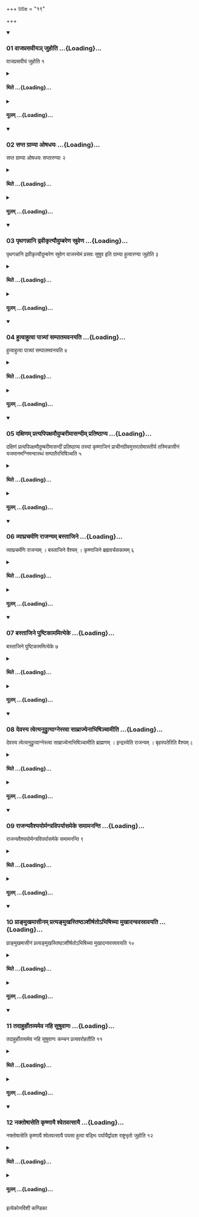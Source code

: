 +++
title = "१९"

+++

<div class="js_include" includetitle="true" newlevelforh1="3" unfilled url="/vedAH_yajuH/taittirIyam/sUtram/ApastambaH/shrautam/vishvAsa-prastutiH/17/19/01_vAjaprasavIya~n_juhoti.md">
<details open><summary><h3>01 वाजप्रसवीयञ् जुहोति ...{Loading}...</h3></summary>

वाजप्रसवीयं जुहोति १
</details>
</div>
<div class="js_include collapsed" newlevelforh1="4" title="थिते" unfilled url="/vedAH_yajuH/taittirIyam/sUtram/ApastambaH/shrautam/thite/17/19/01_vAjaprasavIya~n_juhoti.md">
<details><summary><h4>थिते ...{Loading}...</h4></summary>

वाजप्रसवीयं जुहोति १
</details>
</div>
<div class="js_include collapsed" newlevelforh1="4" title="मूलम्" unfilled url="/vedAH_yajuH/taittirIyam/sUtram/ApastambaH/shrautam/mUlam/17/19/01_vAjaprasavIya~n_juhoti.md">
<details><summary><h4>मूलम् ...{Loading}...</h4></summary>

वाजप्रसवीयं जुहोति १
</details>
</div>
<div class="js_include" includetitle="true" newlevelforh1="3" unfilled url="/vedAH_yajuH/taittirIyam/sUtram/ApastambaH/shrautam/vishvAsa-prastutiH/17/19/02_sapta_grAmyA_oShadhayaH.md">
<details open><summary><h3>02 सप्त ग्राम्या ओषधयः ...{Loading}...</h3></summary>

सप्त ग्राम्या ओषधयः सप्तारण्याः २
</details>
</div>
<div class="js_include collapsed" newlevelforh1="4" title="थिते" unfilled url="/vedAH_yajuH/taittirIyam/sUtram/ApastambaH/shrautam/thite/17/19/02_sapta_grAmyA_oShadhayaH.md">
<details><summary><h4>थिते ...{Loading}...</h4></summary>

सप्त ग्राम्या ओषधयः सप्तारण्याः २
</details>
</div>
<div class="js_include collapsed" newlevelforh1="4" title="मूलम्" unfilled url="/vedAH_yajuH/taittirIyam/sUtram/ApastambaH/shrautam/mUlam/17/19/02_sapta_grAmyA_oShadhayaH.md">
<details><summary><h4>मूलम् ...{Loading}...</h4></summary>

सप्त ग्राम्या ओषधयः सप्तारण्याः २
</details>
</div>
<div class="js_include" includetitle="true" newlevelforh1="3" unfilled url="/vedAH_yajuH/taittirIyam/sUtram/ApastambaH/shrautam/vishvAsa-prastutiH/17/19/03_pRthagannAni_dravIkRtyaudumbareNa_sruveNa.md">
<details open><summary><h3>03 पृथगन्नानि द्रवीकृत्यौदुम्बरेण स्रुवेण ...{Loading}...</h3></summary>

पृथगन्नानि द्रवीकृत्यौदुम्बरेण स्रुवेण वाजस्येमं प्रसवः सुषुव इति ग्राम्या हुत्वारण्या जुहोति ३
</details>
</div>
<div class="js_include collapsed" newlevelforh1="4" title="थिते" unfilled url="/vedAH_yajuH/taittirIyam/sUtram/ApastambaH/shrautam/thite/17/19/03_pRthagannAni_dravIkRtyaudumbareNa_sruveNa.md">
<details><summary><h4>थिते ...{Loading}...</h4></summary>

पृथगन्नानि द्रवीकृत्यौदुम्बरेण स्रुवेण वाजस्येमं प्रसवः सुषुव इति ग्राम्या हुत्वारण्या जुहोति ३
</details>
</div>
<div class="js_include collapsed" newlevelforh1="4" title="मूलम्" unfilled url="/vedAH_yajuH/taittirIyam/sUtram/ApastambaH/shrautam/mUlam/17/19/03_pRthagannAni_dravIkRtyaudumbareNa_sruveNa.md">
<details><summary><h4>मूलम् ...{Loading}...</h4></summary>

पृथगन्नानि द्रवीकृत्यौदुम्बरेण स्रुवेण वाजस्येमं प्रसवः सुषुव इति ग्राम्या हुत्वारण्या जुहोति ३
</details>
</div>
<div class="js_include" includetitle="true" newlevelforh1="3" unfilled url="/vedAH_yajuH/taittirIyam/sUtram/ApastambaH/shrautam/vishvAsa-prastutiH/17/19/04_hutvAhutvA_pAtryAM_sampAtamavanayati.md">
<details open><summary><h3>04 हुत्वाहुत्वा पात्र्यां सम्पातमवनयति ...{Loading}...</h3></summary>

हुत्वाहुत्वा पात्र्यां सम्पातमवनयति ४
</details>
</div>
<div class="js_include collapsed" newlevelforh1="4" title="थिते" unfilled url="/vedAH_yajuH/taittirIyam/sUtram/ApastambaH/shrautam/thite/17/19/04_hutvAhutvA_pAtryAM_sampAtamavanayati.md">
<details><summary><h4>थिते ...{Loading}...</h4></summary>

हुत्वाहुत्वा पात्र्यां सम्पातमवनयति ४
</details>
</div>
<div class="js_include collapsed" newlevelforh1="4" title="मूलम्" unfilled url="/vedAH_yajuH/taittirIyam/sUtram/ApastambaH/shrautam/mUlam/17/19/04_hutvAhutvA_pAtryAM_sampAtamavanayati.md">
<details><summary><h4>मूलम् ...{Loading}...</h4></summary>

हुत्वाहुत्वा पात्र्यां सम्पातमवनयति ४
</details>
</div>
<div class="js_include" includetitle="true" newlevelforh1="3" unfilled url="/vedAH_yajuH/taittirIyam/sUtram/ApastambaH/shrautam/vishvAsa-prastutiH/17/19/05_daxiNam_pratyapipaxamaudumbarImAsandIm_pratiShThApya.md">
<details open><summary><h3>05 दक्षिणम् प्रत्यपिपक्षमौदुम्बरीमासन्दीम् प्रतिष्ठाप्य ...{Loading}...</h3></summary>

दक्षिणं प्रत्यपिपक्षमौदुम्बरीमासन्दीं प्रतिष्ठाप्य तस्यां कृष्णाजिनं प्राचीनग्रीवमुत्तरलोमास्तीर्य तस्मिन्नासीनं यजमानमग्निमन्वारब्धं सम्पातैरभिषिञ्चति ५
</details>
</div>
<div class="js_include collapsed" newlevelforh1="4" title="थिते" unfilled url="/vedAH_yajuH/taittirIyam/sUtram/ApastambaH/shrautam/thite/17/19/05_daxiNam_pratyapipaxamaudumbarImAsandIm_pratiShThApya.md">
<details><summary><h4>थिते ...{Loading}...</h4></summary>

दक्षिणं प्रत्यपिपक्षमौदुम्बरीमासन्दीं प्रतिष्ठाप्य तस्यां कृष्णाजिनं प्राचीनग्रीवमुत्तरलोमास्तीर्य तस्मिन्नासीनं यजमानमग्निमन्वारब्धं सम्पातैरभिषिञ्चति ५
</details>
</div>
<div class="js_include collapsed" newlevelforh1="4" title="मूलम्" unfilled url="/vedAH_yajuH/taittirIyam/sUtram/ApastambaH/shrautam/mUlam/17/19/05_daxiNam_pratyapipaxamaudumbarImAsandIm_pratiShThApya.md">
<details><summary><h4>मूलम् ...{Loading}...</h4></summary>

दक्षिणं प्रत्यपिपक्षमौदुम्बरीमासन्दीं प्रतिष्ठाप्य तस्यां कृष्णाजिनं प्राचीनग्रीवमुत्तरलोमास्तीर्य तस्मिन्नासीनं यजमानमग्निमन्वारब्धं सम्पातैरभिषिञ्चति ५
</details>
</div>
<div class="js_include" includetitle="true" newlevelforh1="3" unfilled url="/vedAH_yajuH/taittirIyam/sUtram/ApastambaH/shrautam/vishvAsa-prastutiH/17/19/06_vyAghracharmaNi_rAjanyam_bastAjine.md">
<details open><summary><h3>06 व्याघ्रचर्मणि राजन्यम् बस्ताजिने ...{Loading}...</h3></summary>

व्याघ्रचर्मणि राजन्यम् । बस्ताजिने वैश्यम् । कृष्णाजिने ब्रह्मवर्चसकामम् ६
</details>
</div>
<div class="js_include collapsed" newlevelforh1="4" title="थिते" unfilled url="/vedAH_yajuH/taittirIyam/sUtram/ApastambaH/shrautam/thite/17/19/06_vyAghracharmaNi_rAjanyam_bastAjine.md">
<details><summary><h4>थिते ...{Loading}...</h4></summary>

व्याघ्रचर्मणि राजन्यम् । बस्ताजिने वैश्यम् । कृष्णाजिने ब्रह्मवर्चसकामम् ६
</details>
</div>
<div class="js_include collapsed" newlevelforh1="4" title="मूलम्" unfilled url="/vedAH_yajuH/taittirIyam/sUtram/ApastambaH/shrautam/mUlam/17/19/06_vyAghracharmaNi_rAjanyam_bastAjine.md">
<details><summary><h4>मूलम् ...{Loading}...</h4></summary>

व्याघ्रचर्मणि राजन्यम् । बस्ताजिने वैश्यम् । कृष्णाजिने ब्रह्मवर्चसकामम् ६
</details>
</div>
<div class="js_include" includetitle="true" newlevelforh1="3" unfilled url="/vedAH_yajuH/taittirIyam/sUtram/ApastambaH/shrautam/vishvAsa-prastutiH/17/19/07_bastAjine_puShTikAmamityeke.md">
<details open><summary><h3>07 बस्ताजिने पुष्टिकाममित्येके ...{Loading}...</h3></summary>

बस्ताजिने पुष्टिकाममित्येके ७
</details>
</div>
<div class="js_include collapsed" newlevelforh1="4" title="थिते" unfilled url="/vedAH_yajuH/taittirIyam/sUtram/ApastambaH/shrautam/thite/17/19/07_bastAjine_puShTikAmamityeke.md">
<details><summary><h4>थिते ...{Loading}...</h4></summary>

बस्ताजिने पुष्टिकाममित्येके ७
</details>
</div>
<div class="js_include collapsed" newlevelforh1="4" title="मूलम्" unfilled url="/vedAH_yajuH/taittirIyam/sUtram/ApastambaH/shrautam/mUlam/17/19/07_bastAjine_puShTikAmamityeke.md">
<details><summary><h4>मूलम् ...{Loading}...</h4></summary>

बस्ताजिने पुष्टिकाममित्येके ७
</details>
</div>
<div class="js_include" includetitle="true" newlevelforh1="3" unfilled url="/vedAH_yajuH/taittirIyam/sUtram/ApastambaH/shrautam/vishvAsa-prastutiH/17/19/08_devasya_tvetyanudrutyAgnestvA_sAmrAjyenAbhiShinchAmIti.md">
<details open><summary><h3>08 देवस्य त्वेत्यनुद्रुत्याग्नेस्त्वा साम्राज्येनाभिषिञ्चामीति ...{Loading}...</h3></summary>

देवस्य त्वेत्यनुद्रुत्याग्नेस्त्वा साम्राज्येनाभिषिञ्चामीति ब्राह्मणम् । इन्द्रस्येति राजन्यम् । बृहस्पतेरिति वैश्यम् ८
</details>
</div>
<div class="js_include collapsed" newlevelforh1="4" title="थिते" unfilled url="/vedAH_yajuH/taittirIyam/sUtram/ApastambaH/shrautam/thite/17/19/08_devasya_tvetyanudrutyAgnestvA_sAmrAjyenAbhiShinchAmIti.md">
<details><summary><h4>थिते ...{Loading}...</h4></summary>

देवस्य त्वेत्यनुद्रुत्याग्नेस्त्वा साम्राज्येनाभिषिञ्चामीति ब्राह्मणम् । इन्द्रस्येति राजन्यम् । बृहस्पतेरिति वैश्यम् ८
</details>
</div>
<div class="js_include collapsed" newlevelforh1="4" title="मूलम्" unfilled url="/vedAH_yajuH/taittirIyam/sUtram/ApastambaH/shrautam/mUlam/17/19/08_devasya_tvetyanudrutyAgnestvA_sAmrAjyenAbhiShinchAmIti.md">
<details><summary><h4>मूलम् ...{Loading}...</h4></summary>

देवस्य त्वेत्यनुद्रुत्याग्नेस्त्वा साम्राज्येनाभिषिञ्चामीति ब्राह्मणम् । इन्द्रस्येति राजन्यम् । बृहस्पतेरिति वैश्यम् ८
</details>
</div>
<div class="js_include" includetitle="true" newlevelforh1="3" unfilled url="/vedAH_yajuH/taittirIyam/sUtram/ApastambaH/shrautam/vishvAsa-prastutiH/17/19/09_rAjanyavaishyayormantraviparyAsameke_samAmananti.md">
<details open><summary><h3>09 राजन्यवैश्ययोर्मन्त्रविपर्यासमेके समामनन्ति ...{Loading}...</h3></summary>

राजन्यवैश्ययोर्मन्त्रविपर्यासमेके समामनन्ति ९
</details>
</div>
<div class="js_include collapsed" newlevelforh1="4" title="थिते" unfilled url="/vedAH_yajuH/taittirIyam/sUtram/ApastambaH/shrautam/thite/17/19/09_rAjanyavaishyayormantraviparyAsameke_samAmananti.md">
<details><summary><h4>थिते ...{Loading}...</h4></summary>

राजन्यवैश्ययोर्मन्त्रविपर्यासमेके समामनन्ति ९
</details>
</div>
<div class="js_include collapsed" newlevelforh1="4" title="मूलम्" unfilled url="/vedAH_yajuH/taittirIyam/sUtram/ApastambaH/shrautam/mUlam/17/19/09_rAjanyavaishyayormantraviparyAsameke_samAmananti.md">
<details><summary><h4>मूलम् ...{Loading}...</h4></summary>

राजन्यवैश्ययोर्मन्त्रविपर्यासमेके समामनन्ति ९
</details>
</div>
<div class="js_include" includetitle="true" newlevelforh1="3" unfilled url="/vedAH_yajuH/taittirIyam/sUtram/ApastambaH/shrautam/vishvAsa-prastutiH/17/19/10_prA~NmukhamAsInam_pratya~NmukhastiShTha~nshIrShato-bhiShichyA_mukhAdanvavasrAvayati.md">
<details open><summary><h3>10 प्राङ्मुखमासीनम् प्रत्यङ्मुखस्तिष्ठञ्शीर्षतोऽभिषिच्या मुखादन्ववस्रावयति ...{Loading}...</h3></summary>

प्राङ्मुखमासीनं प्रत्यङ्मुखस्तिष्ठञ्शीर्षतोऽभिषिच्या मुखादन्ववस्रावयति १०
</details>
</div>
<div class="js_include collapsed" newlevelforh1="4" title="थिते" unfilled url="/vedAH_yajuH/taittirIyam/sUtram/ApastambaH/shrautam/thite/17/19/10_prA~NmukhamAsInam_pratya~NmukhastiShTha~nshIrShato-bhiShichyA_mukhAdanvavasrAvayati.md">
<details><summary><h4>थिते ...{Loading}...</h4></summary>

प्राङ्मुखमासीनं प्रत्यङ्मुखस्तिष्ठञ्शीर्षतोऽभिषिच्या मुखादन्ववस्रावयति १०
</details>
</div>
<div class="js_include collapsed" newlevelforh1="4" title="मूलम्" unfilled url="/vedAH_yajuH/taittirIyam/sUtram/ApastambaH/shrautam/mUlam/17/19/10_prA~NmukhamAsInam_pratya~NmukhastiShTha~nshIrShato-bhiShichyA_mukhAdanvavasrAvayati.md">
<details><summary><h4>मूलम् ...{Loading}...</h4></summary>

प्राङ्मुखमासीनं प्रत्यङ्मुखस्तिष्ठञ्शीर्षतोऽभिषिच्या मुखादन्ववस्रावयति १०
</details>
</div>
<div class="js_include" includetitle="true" newlevelforh1="3" unfilled url="/vedAH_yajuH/taittirIyam/sUtram/ApastambaH/shrautam/vishvAsa-prastutiH/17/19/11_tadAhurhotavyameva_nahi_suShuvANaH.md">
<details open><summary><h3>11 तदाहुर्होतव्यमेव नहि सुषुवाणः ...{Loading}...</h3></summary>

तदाहुर्होतव्यमेव नहि सुषुवाणः कम्चन प्रत्यवरोहतीति ११
</details>
</div>
<div class="js_include collapsed" newlevelforh1="4" title="थिते" unfilled url="/vedAH_yajuH/taittirIyam/sUtram/ApastambaH/shrautam/thite/17/19/11_tadAhurhotavyameva_nahi_suShuvANaH.md">
<details><summary><h4>थिते ...{Loading}...</h4></summary>

तदाहुर्होतव्यमेव नहि सुषुवाणः कम्चन प्रत्यवरोहतीति ११
</details>
</div>
<div class="js_include collapsed" newlevelforh1="4" title="मूलम्" unfilled url="/vedAH_yajuH/taittirIyam/sUtram/ApastambaH/shrautam/mUlam/17/19/11_tadAhurhotavyameva_nahi_suShuvANaH.md">
<details><summary><h4>मूलम् ...{Loading}...</h4></summary>

तदाहुर्होतव्यमेव नहि सुषुवाणः कम्चन प्रत्यवरोहतीति ११
</details>
</div>
<div class="js_include" includetitle="true" newlevelforh1="3" unfilled url="/vedAH_yajuH/taittirIyam/sUtram/ApastambaH/shrautam/vishvAsa-prastutiH/17/19/12_naktoShAseti_kRShNAyai_shvetavatsAyai.md">
<details open><summary><h3>12 नक्तोषासेति कृष्णायै श्वेतवत्सायै ...{Loading}...</h3></summary>

नक्तोषासेति कृष्णायै श्वेतवत्सायै पयसा हुत्वा षड्भिः पर्यायैर्द्वादश राष्ट्रभृतो जुहोति १२
</details>
</div>
<div class="js_include collapsed" newlevelforh1="4" title="थिते" unfilled url="/vedAH_yajuH/taittirIyam/sUtram/ApastambaH/shrautam/thite/17/19/12_naktoShAseti_kRShNAyai_shvetavatsAyai.md">
<details><summary><h4>थिते ...{Loading}...</h4></summary>

नक्तोषासेति कृष्णायै श्वेतवत्सायै पयसा हुत्वा षड्भिः पर्यायैर्द्वादश राष्ट्रभृतो जुहोति १२
</details>
</div>
<div class="js_include collapsed" newlevelforh1="4" title="मूलम्" unfilled url="/vedAH_yajuH/taittirIyam/sUtram/ApastambaH/shrautam/mUlam/17/19/12_naktoShAseti_kRShNAyai_shvetavatsAyai.md">
<details><summary><h4>मूलम् ...{Loading}...</h4></summary>

नक्तोषासेति कृष्णायै श्वेतवत्सायै पयसा हुत्वा षड्भिः पर्यायैर्द्वादश राष्ट्रभृतो जुहोति १२
</details>
</div>

  
इत्येकोनविंशी कण्डिका 
